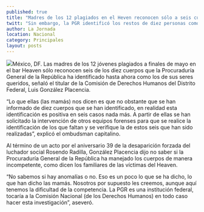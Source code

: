 ```yaml
---
published: true
title: "Madres de los 12 plagiados en el Heven reconocen sólo a seis cuerpos: CDHDF"
twitt: "Sin embargo, la PGR identificó los restos de diez personas como los de sus seres queridos, por lo que insistieron en la intervención de otros equipos forenses, explicó el ombudsman capitalino."
author: La Jornada
location: Nacional
category: Principales
layout: posts
---
```


![](http://i.imgur.com/2L7Jryvm.jpg)México, DF. Las madres de los 12 jóvenes plagiados a finales de mayo en el bar Heaven sólo reconocen seis de los diez cuerpos que la Procuraduría General de la República ha identificado hasta ahora como los de sus seres queridos, señaló el titular de la Comisión de Derechos Humanos del Distrito Federal, Luis González Placencia.

“Lo que ellas (las mamás) nos dicen es que no obstante que se han informado de diez cuerpos que se han identificado, en realidad esta identificación es positiva en seis casos nada más. A partir de ellas se han solicitado la intervención de otros equipos forenses para que se realice la identificación de los que faltan y se verifique la de estos seis que han sido realizadas”, explicó el ombudsman capitalino.

Al término de un acto por el aniversario 39 de la desaparición forzada del luchador social Rosendo Radilla, González Placencia dijo no saber si la Procuraduría General de la República ha manejado los cuerpos de manera incompetente, como dicen los familiares de las víctimas del Heaven.

“No sabemos si hay anomalías o no. Eso es un poco lo que se ha dicho, lo que han dicho las mamás. Nosotros por supuesto les creemos, aunque aquí tenemos la dificultad de la competencia. La PGR es una institución federal, tocaría a la Comisión Nacional (de los Derechos Humanos) en todo caso hacer esta investigación”, aseveró.
